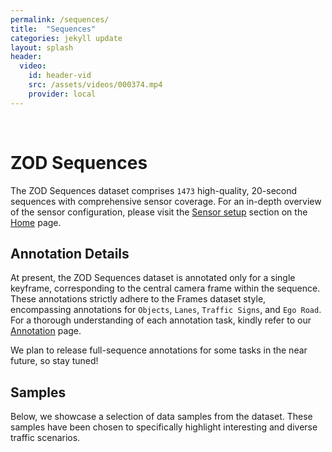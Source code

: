 ```yaml
---
permalink: /sequences/
title:  "Sequences"
categories: jekyll update
layout: splash
header:
  video:
    id: header-vid
    src: /assets/videos/000374.mp4
    provider: local
---
```

<br>

# ZOD Sequences

The ZOD Sequences dataset comprises `1473` high-quality, 20-second sequences with comprehensive sensor coverage. For an in-depth overview of the sensor configuration, please visit the [Sensor setup](/#sensor-setup) section on the [Home](/) page.

## Annotation Details

At present, the ZOD Sequences dataset is annotated only for a single keyframe, corresponding to the central camera frame within the sequence. These annotations strictly adhere to the Frames dataset style, encompassing annotations for `Objects`, `Lanes`, `Traffic Signs`, and `Ego Road`. For a thorough understanding of each annotation task, kindly refer to our [Annotation](/annotations) page.

We plan to release full-sequence annotations for some tasks in the near future, so stay tuned!

## Samples

Below, we showcase a selection of data samples from the dataset. These samples have been chosen to specifically highlight interesting and diverse traffic scenarios.


<!-- <figure class="half">
<a href="/assets/images/frames/000766_camera.jpg" title="Camera Frame #000766" alt="Camera Frame #000766">
<img src="/assets/images/frames/000766_camera.jpg"  alt=""></a>
<a href="/assets/images/frames/000766_lidar.png" title="Lidar Frame #000766" alt="Lidar Frame #000766">
<img src="/assets/images/frames/000766_lidar.png" alt=""></a>
<figcaption>Rainy scene, obscuring both camera and LiDAR. Note the hallucinated wall in the point cloud (in the front-left of the ego-vehicle) caused by water droplets on the sensor. Frame #000766.</figcaption>
</figure> -->

<!-- point cloud accumulation -->